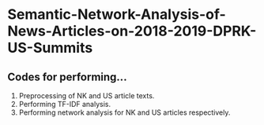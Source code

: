 # Semantic-Network-Analysis-of-News-Articles-on-2018-2019-DPRK-US-Summits

## Codes for performing...
1. Preprocessing of NK and US article texts.
2. Performing TF-IDF analysis.
3. Performing network analysis for NK and US articles respectively.
